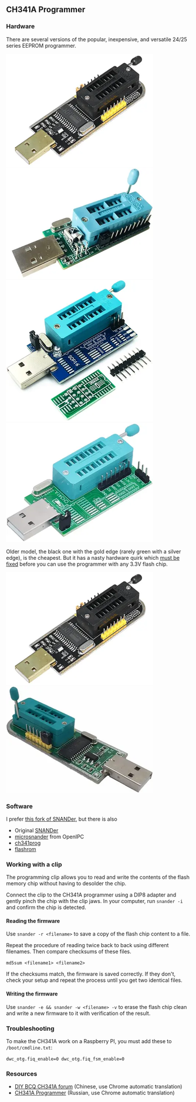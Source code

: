 CH341A Programmer
-----------------

### Hardware

There are several versions of the popular, inexpensive, and versatile 24/25 series EEPROM programmer.

![](/assets/images/hardware-ch341a-v1.4-black.webp)
![](/assets/images/hardware-ch341a-v1.5.webp)
![](/assets/images/hardware-ch341a-v1.6.webp)
![](/assets/images/hardware-ch341a-v1.7.webp)

Older model, the black one with the gold edge (rarely green with a silver edge), is the cheapest.
But it has a nasty hardware quirk which [must be fixed](ch341a-voltage-fix.md) before you can use
the programmer with any 3.3V flash chip.

![](/assets/images/hardware-ch341a-v1.4-black.webp)
![](/assets/images/hardware-ch341a-v1.4-green.webp)


### Software

I prefer [this fork of SNANDer](https://github.com/Droid-MAX/SNANDer), but there is also

- Original [SNANDer](https://github.com/McMCCRU/SNANDer)
- [microsnander](https://github.com/OpenIPC/microsnander) from OpenIPC
- [ch341prog](https://github.com/setarcos/ch341prog/)
- [flashrom](https://www.flashrom.org/Flashrom)

### Working with a clip

The programming clip allows you to read and write the contents of the flash memory chip without having to desolder
the chip.

Connect the clip to the CH341A programmer using a DIP8 adapter and gently pinch the chip with the clip jaws.
In your computer, run `snander -i` and confirm the chip is detected.

#### Reading the firmware
Use `snander -r <filename>` to save a copy of the flash chip content to a file.

Repeat the procedure of reading twice back to back using different filenames. Then compare checksums of these files.
```
md5sum <filename1> <filename2>
```
If the checksums match, the firmware is saved correctly. If they don't, check your setup and repeat the process 
until you get two identical files.

#### Writing the firmware
Use `snander -e && snander -w <filename> -v` to erase the flash chip clean and write a new firmware to it with
verification of the result.

### Troubleshooting

To make the CH341A work on a Raspberry PI, you must add these to `/boot/cmdline.txt`:
```
dwc_otg.fiq_enable=0 dwc_otg.fiq_fsm_enable=0
```

### Resources

- [DIY BCQ CH341A forum](http://www.diybcq.com/thread-144131-1-1.html) (Chinese, use Chrome automatic translation)
- [CH341A Programmer](https://4pda.to/forum/index.php?showtopic=884713) (Russian, use Chrome automatic translation)
